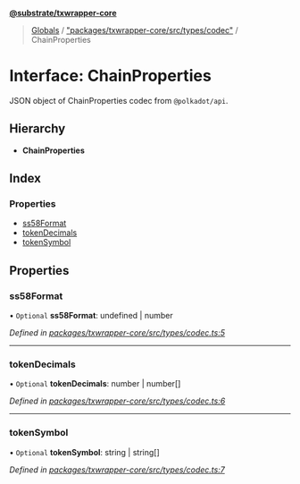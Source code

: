 **[@substrate/txwrapper-core](../README.md)**

> [Globals](../globals.md) / ["packages/txwrapper-core/src/types/codec"](../modules/_packages_txwrapper_core_src_types_codec_.md) / ChainProperties

# Interface: ChainProperties

JSON object of ChainProperties codec from `@polkadot/api`.

## Hierarchy

* **ChainProperties**

## Index

### Properties

* [ss58Format](_packages_txwrapper_core_src_types_codec_.chainproperties.md#ss58format)
* [tokenDecimals](_packages_txwrapper_core_src_types_codec_.chainproperties.md#tokendecimals)
* [tokenSymbol](_packages_txwrapper_core_src_types_codec_.chainproperties.md#tokensymbol)

## Properties

### ss58Format

• `Optional` **ss58Format**: undefined \| number

*Defined in [packages/txwrapper-core/src/types/codec.ts:5](https://github.com/paritytech/txwrapper-core/blob/a0a9a76/packages/txwrapper-core/src/types/codec.ts#L5)*

___

### tokenDecimals

• `Optional` **tokenDecimals**: number \| number[]

*Defined in [packages/txwrapper-core/src/types/codec.ts:6](https://github.com/paritytech/txwrapper-core/blob/a0a9a76/packages/txwrapper-core/src/types/codec.ts#L6)*

___

### tokenSymbol

• `Optional` **tokenSymbol**: string \| string[]

*Defined in [packages/txwrapper-core/src/types/codec.ts:7](https://github.com/paritytech/txwrapper-core/blob/a0a9a76/packages/txwrapper-core/src/types/codec.ts#L7)*
